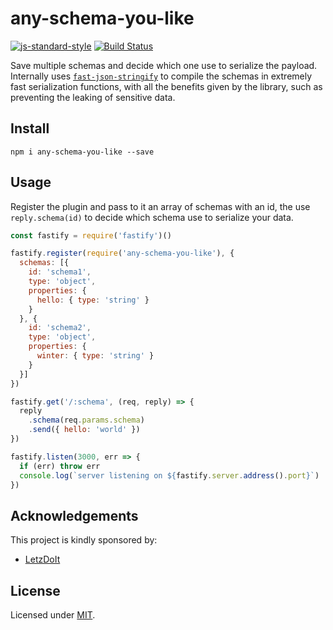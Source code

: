 # any-schema-you-like

[![js-standard-style](https://img.shields.io/badge/code%20style-standard-brightgreen.svg?style=flat)](http://standardjs.com/)  [![Build Status](https://travis-ci.org/fastify/any-schema-you-like.svg?branch=master)](https://travis-ci.org/fastify/any-schema-you-like)

Save multiple schemas and decide which one use to serialize the payload.  
Internally uses [`fast-json-stringify`](https://github.com/fastify/fast-json-stringify) to compile the schemas in extremely fast serialization functions, with all the benefits given by the library, such as preventing the leaking of sensitive data.

## Install
```
npm i any-schema-you-like --save
```
## Usage
Register the plugin and pass to it an array of schemas with an id, the use `reply.schema(id)` to decide which schema use to serialize your data.
```js
const fastify = require('fastify')()

fastify.register(require('any-schema-you-like'), {
  schemas: [{
    id: 'schema1',
    type: 'object',
    properties: {
      hello: { type: 'string' }
    }
  }, {
    id: 'schema2',
    type: 'object',
    properties: {
      winter: { type: 'string' }
    }
  }]
})

fastify.get('/:schema', (req, reply) => {
  reply
    .schema(req.params.schema)
    .send({ hello: 'world' })
})

fastify.listen(3000, err => {
  if (err) throw err
  console.log(`server listening on ${fastify.server.address().port}`)
})
```

## Acknowledgements

This project is kindly sponsored by:
- [LetzDoIt](http://www.letzdoitapp.com/)

## License

Licensed under [MIT](./LICENSE).
